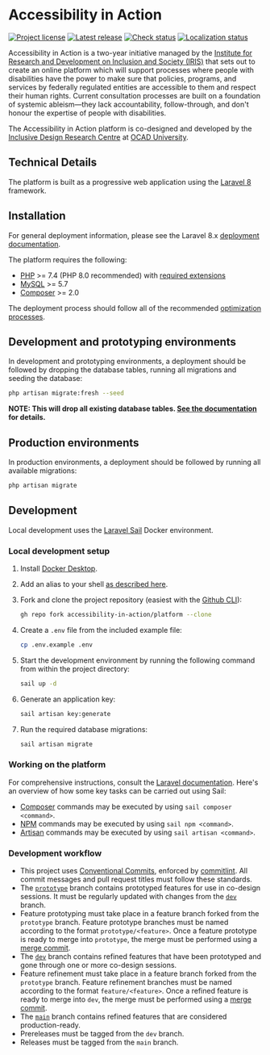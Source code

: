 # Accessibility in Action

[![Project license](https://badgen.net/github/license/accessibility-in-action/platform)](https://github.com/accessibility-in-action/platform/releases/latest)
[![Latest release](https://badgen.net/github/release/accessibility-in-action/platform)](https://github.com/accessibility-in-action/platform/releases/latest)
[![Check status](https://badgen.net/github/checks/accessibility-in-action/platform/dev)](https://github.com/accessibility-in-action/platform/releases/latest)
[![Localization status](https://badges.crowdin.net/accessibility-in-action/localized.svg)](https://crowdin.com/project/accessibility-in-action)

Accessibility in Action is a two-year initiative managed by the
[Institute for Research and Development on Inclusion and Society (IRIS)](https://irisinstitute.ca/) that sets out to
create an online platform which will support processes where people with disabilities have the power to make sure that policies,
programs, and services by federally regulated entities are accessible to them and respect their human rights. Current
consultation processes are built on a foundation of systemic ableism—they lack accountability, follow-through, and don't
honour the expertise of people with disabilities.

The Accessibility in Action platform is co-designed and developed by the [Inclusive Design Research Centre](https://idrc.ocadu.ca/)
at [OCAD University](https://ocadu.ca).

## Technical Details

The platform is built as a progressive web application using the [Laravel 8](https://laravel.com/docs/8.x) framework.

## Installation

For general deployment information, please see the Laravel 8.x [deployment documentation](https://laravel.com/docs/8.x/deployment).

The platform requires the following:

- [PHP](https://www.php.net/supported-versions.php) >= 7.4 (PHP 8.0 recommended) with [required extensions](https://laravel.com/docs/8.x/deployment#server-requirements)
- [MySQL](https://dev.mysql.com/downloads/) >= 5.7
- [Composer](https://getcomposer.org) >= 2.0

The deployment process should follow all of the recommended [optimization processes](https://laravel.com/docs/8.x/deployment#optimization).

## Development and prototyping environments

In development and prototyping environments, a deployment should be followed by dropping the database tables, running all
migrations and seeding the database:

```bash
php artisan migrate:fresh --seed
```

**NOTE: This will drop all existing database tables. [See the documentation](https://laravel.com/docs/8.x/migrations#drop-all-tables-migrate)
for details.**

## Production environments

In production environments, a deployment should be followed by running all available migrations:

```bash
php artisan migrate
```

## Development

Local development uses the [Laravel Sail](https://laravel.com/docs/8.x/sail) Docker environment.

### Local development setup

1. Install [Docker Desktop](https://www.docker.com/products/docker-desktop).
2. Add an alias to your shell [as described here](https://laravel.com/docs/8.x/sail#configuring-a-bash-alias).
3. Fork and clone the project repository (easiest with the [Github CLI](https://cli.github.com/)):

   ```bash
   gh repo fork accessibility-in-action/platform --clone
   ```

4. Create a `.env` file from the included example file:

   ```bash
   cp .env.example .env
   ```

5. Start the development environment by running the following command from within the project directory:

   ```bash
   sail up -d
   ```

6. Generate an application key:

   ```bash
   sail artisan key:generate
   ```

7. Run the required database migrations:

    ```bash
   sail artisan migrate
   ```

### Working on the platform

For comprehensive instructions, consult the [Laravel documentation](https://laravel.com/docs/8.x). Here's an overview
of how some key tasks can be carried out using Sail:

- [Composer](https://getcomposer.org) commands may be executed by using `sail composer <command>`.
- [NPM](https://docs.npmjs.com/cli/v7) commands may be executed by using `sail npm <command>`.
- [Artisan](https://laravel.com/docs/8.x/artisan) commands may be executed by using `sail artisan <command>`.

### Development workflow

- This project uses [Conventional Commits](https://www.conventionalcommits.org/en/v1.0.0/), enforced by [commitlint](https://commitlint.js.org/).
All commit messages and pull request titles must follow these standards.
- The [`prototype`](https://github.com/accessibility-in-action/platform/tree/prototype) branch contains
  prototyped features for use in co-design sessions. It must be regularly updated with changes from the [`dev`](https://github.com/accessibility-in-action/platform/tree/dev)
  branch.
- Feature prototyping must take place in a feature branch forked from the `prototype` branch. Feature prototype branches
  must be named according to the format `prototype/<feature>`. Once a feature prototype is ready to merge into
  `prototype`, the merge must be performed using a [merge commit](https://docs.github.com/en/github/collaborating-with-issues-and-pull-requests/about-pull-request-merges).
- The [`dev`](https://github.com/accessibility-in-action/platform/tree/dev) branch contains refined features
  that have been prototyped and gone through one or more co-design sessions.
- Feature refinement must take place in a feature branch forked from the `prototype` branch. Feature refinement branches
  must be named according to the format `feature/<feature>`. Once a refined feature is ready to merge into `dev`, the
  merge must be performed using a [merge commit](https://docs.github.com/en/github/collaborating-with-issues-and-pull-requests/about-pull-request-merges).
- The [`main`](https://github.com/accessibility-in-action/platform/tree/main) branch contains refined features that
  are considered production-ready.
- Prereleases must be tagged from the `dev` branch.
- Releases must be tagged from the `main` branch.
